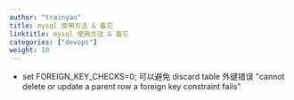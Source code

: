 ```yaml
---
author: "trainyao"
title: mysql 使用方法 & 备忘
linktitle: mysql 使用方法 & 备忘
categories: ["devops"]
weight: 10
---
```



- set FOREIGN_KEY_CHECKS=0; 可以避免 discard table 外键错误 "cannot delete or update a parent row a foreign key constraint fails"
